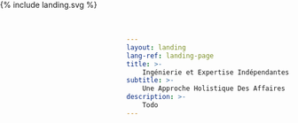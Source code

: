 ```yaml
---
layout: landing
lang-ref: landing-page
title: >-
    Ingénierie et Expertise Indépendantes
subtitle: >-
    Une Approche Holistique Des Affaires
description: >-
    Todo
---
```

<style type="text/css">
    svg .test:hover {
        fill: rgba(255,0, 0, 0.6);
    }
    .background {
        z-index: 0;
        position: absolute;
        top:0;
        left: 0;
        width: 100vw;
        height: 100vh;
        display: flex;
        flex-direction: column;
    }
    .links {
        z-index: 100;
        position: absolute;
        top:0;
        left: 0;
        width: 100vw;
        height: 100vh;
        display: flex;
        flex-direction: column;
        overflow: hidden;
    }
    .links a {
        position: absolute;
        width: 140vw;
        height: 140vh;
        border-radius: 50%;
        background: rgba(0,0,0,0.0);
        border: none !important;
    }
    a.upper-left {
        top:-70vh;
        left: -70vw;
    }
    a.lower-right {
        bottom:-70vh;
        right: -70vw;
    }
</style>
<div class="links">
    <a class="upper-left" href="{{ '/en/yang' | absolute_path }}"></a>
    <a class="lower-right" href="{{ '/en/yin' | absolute_path }}"></a>
</div>
<div class="background" style="">
    {% include landing.svg %}
</div>
